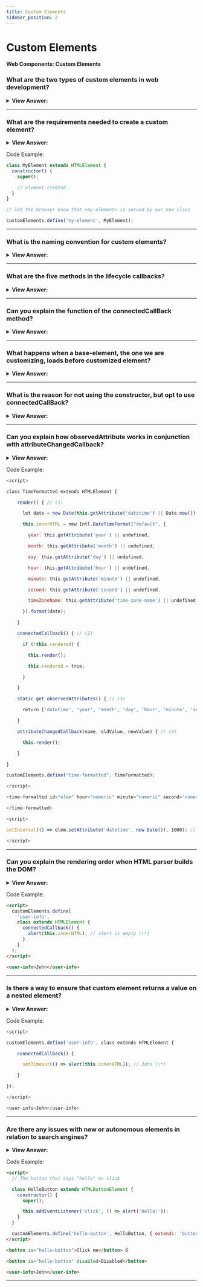 ```yaml
---
title: Custom Elements
sidebar_position: 2
---
```


# Custom Elements

**Web Components: Custom Elements**

<head>
  <title>Custom Elements - JavaScript Interview Questions & Answers</title>
  <meta charSet="utf-8" />
</head>

### What are the two types of custom elements in web development?

<details>
  <summary><strong>View Answer:</strong></summary>
  <div>
  <div><strong>Interview Response:</strong> The two kinds of custom elements include autonomous custom elements and customized built-in elements. Autonomous custom elements – “all-new” elements, extending the abstract HTMLElement class. Customized built-in elements – extending built-in elements, like a customized button, based on HTMLButtonElement etc.
    </div>
  </div>
</details>

---

### What are the requirements needed to create a custom element?

<details>
  <summary><strong>View Answer:</strong></summary>
  <div>
  <div><strong>Interview Response:</strong> To create a custom element, we need a class extension, like HTMLElement, and a customElement defined to register the new element. These requirements cover both the customized and autonomous elements. In addition, there are several methods that we can use that are optional, like connectedCallBack, for custom elements.
    </div>
  </div>
</details>

Code Example:

```js
class MyElement extends HTMLElement {
  constructor() {
    super();

    // element created
  }
}

// let the browser know that <my-element> is served by our new class

customElements.define('my-element', MyElement);
```

---

### What is the naming convention for custom elements?

<details>
  <summary><strong>View Answer:</strong></summary>
  <div>
  <div><strong>Interview Response:</strong> Custom element name must have a hyphen -, e.g., my-element and super-button are valid names, but myelement is not. That is to ensure that there are no name conflicts between built-in and custom HTML elements.
    </div>
  </div>
</details>

---

### What are the five methods in the lifecycle callbacks?

<details>
  <summary><strong>View Answer:</strong></summary>
  <div>
  <div><strong>Interview Response:</strong> The five methods included in the lifecycle callbacks are the connectedCallback, disconnected, adoptedCallback, attributeChangedCallback, and the observedAttributes methods.
    </div>
  </div>
</details>

---

### Can you explain the function of the connectedCallBack method?

<details>
  <summary><strong>View Answer:</strong></summary>
  <div>
  <div><strong>Interview Response:</strong> The connectedCallBack is invoked each time the custom element is appended into a document-connected element. This will happen each time the node is moved and may happen before the element's contents have been fully parsed.
    </div>
  </div>
</details>

---

### What happens when a base-element, the one we are customizing, loads before customized element?

<details>
  <summary><strong>View Answer:</strong></summary>
  <div>
  <div><strong>Interview Response:</strong> If the browser encounters any elements we are trying to customize before customElements.define, that is not an error. But the element is yet unknown, just like any non-standard tag.<br /><br />
  Such “undefined” elements can be styled with CSS selector :not(:defined).<br /><br />
  When customElement.define is called, they are “upgraded”: a new instance of element we are trying to customize is created for each, and connectedCallback is called. They become :defined.
    </div>
  </div>
</details>

---

### What is the reason for not using the constructor, but opt to use connectedCallBack?

<details>
  <summary><strong>View Answer:</strong></summary>
  <div>
  <div><strong>Interview Response:</strong> The reason is simple: when constructor is called, it is yet too early. The element is created, but the browser did not yet process/assign attributes at this stage: calls to getAttribute would return null. So, we cannot really render there. Besides, if you think about it, that is better performance-wise to delay the work until it is really needed.<br /><br />
  The connectedCallback triggers when the element is added to the document. Not just appended to another element as a child but becomes a part of the page. So, we can build detached DOM, create elements, and prepare them for later use. They will only be rendered when they make it into the page.
    </div>
  </div>
</details>

---

### Can you explain how observedAttribute works in conjunction with attributeChangedCallback?

<details>
  <summary><strong>View Answer:</strong></summary>
  <div>
  <div><strong>Interview Response:</strong> The attributeChangedCallback is invoked each time one of the custom element's attributes is added, removed, or changed. Which attributes to notice change for is specified in a static get observedAttributes method.
    </div>
  </div>
</details>

Code Example:

```js
<script>

class TimeFormatted extends HTMLElement {

    render() { // (1)

      let date = new Date(this.getAttribute('datetime') || Date.now());

      this.innerHTML = new Intl.DateTimeFormat("default", {

        year: this.getAttribute('year') || undefined,

        month: this.getAttribute('month') || undefined,

        day: this.getAttribute('day') || undefined,

        hour: this.getAttribute('hour') || undefined,

        minute: this.getAttribute('minute') || undefined,

        second: this.getAttribute('second') || undefined,

        timeZoneName: this.getAttribute('time-zone-name') || undefined,

      }).format(date);

    }

    connectedCallback() { // (2)

      if (!this.rendered) {

        this.render();

        this.rendered = true;

      }

    }

    static get observedAttributes() { // (3)

      return ['datetime', 'year', 'month', 'day', 'hour', 'minute', 'second', 'time-zone-name'];

    }

    attributeChangedCallback(name, oldValue, newValue) { // (4)

      this.render();

    }

}

customElements.define("time-formatted", TimeFormatted);

</script>

<time-formatted id="elem" hour="numeric" minute="numeric" second="numeric">

</time-formatted>

<script>

setInterval(() => elem.setAttribute('datetime', new Date()), 1000); // (5)

</script>
```

---

### Can you explain the rendering order when HTML parser builds the DOM?

<details>
  <summary><strong>View Answer:</strong></summary>
  <div>
  <div><strong>Interview Response:</strong> When HTML parser builds the DOM, elements are processed one after another, parents before children. E.g., if we have &#8249;outer&#8250;&#8249;inner&#8250;&#8249;/inner&#8250;&#8249;/outer&#8250;, then &#8249;outer&#8250; element is created and connected to DOM first, and then &#8249;inner>`. That leads to important consequences for custom elements that we should prepare for in our code.
    </div>
  </div>
</details>

Code Example:

```html
<script>
  customElements.define(
    'user-info',
    class extends HTMLElement {
      connectedCallback() {
        alert(this.innerHTML); // alert is empty (\*)
      }
    }
  );
</script>

<user-info>John</user-info>
```

---

### Is there a way to ensure that custom element returns a value on a nested element?

<details>
  <summary><strong>View Answer:</strong></summary>
  <div>
  <div><strong>Interview Response:</strong> When HTML parser builds the DOM, elements are processed one after another, parents before children. E.g., if we have &#8249;outer&#8250;&#8249;inner&#8250;&#8249;/inner&#8250;&#8249;/outer&#8250;, then &#8249;outer&#8250; element is created and connected to DOM first, and then &#8249;inner&#8250;. That leads to important consequences for custom elements that we should prepare for in our code. To handle inner elements, we can delay actions using setTimeout to ensure that the DOM has completed loaded our document. If we would like to pass information to custom element, we can use attributes. They are available immediately or, if we really need the children, we can defer access to them with zero-delay setTimeout.
    </div>
  </div>
</details>

Code Example:

```js
<script>

customElements.define('user-info', class extends HTMLElement {

    connectedCallback() {

      setTimeout(() => alert(this.innerHTML)); // John (\*)

    }

});

</script>

<user-info>John</user-info>
```

---

### Are there any issues with new or autonomous elements in relation to search engines?

<details>
  <summary><strong>View Answer:</strong></summary>
  <div>
  <div><strong>Interview Response:</strong> Yes, a new or autonomous element like &#8249;my-element&#8250; do not give a search engine enough information, like associated semantics. They are not known to search engines and accessibility devices cannot translate them. To fix this, we can extend and customize built-in HTML elements by inheriting from their classes.
    </div>
  </div>
</details>

Code Example:

```html
<script>
  // The button that says "hello" on click

  class HelloButton extends HTMLButtonElement {
    constructor() {
      super();

      this.addEventListener('click', () => alert('Hello!'));
    }
  }

  customElements.define('hello-button', HelloButton, { extends: 'button' });
</script>

<button is="hello-button">Click me</button> ß

<button is="hello-button" disabled>Disabled</button>

<user-info>John</user-info>
```

---
